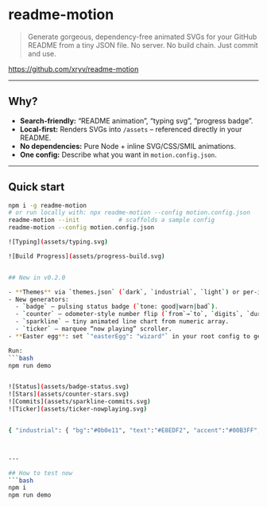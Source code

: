 # readme-motion

> Generate gorgeous, dependency-free animated SVGs for your GitHub README from a tiny JSON file. No server. No build chain. Just commit and use.

https://github.com/xryv/readme-motion

---

## Why?

- **Search-friendly:** “README animation”, “typing svg”, “progress badge”.
- **Local-first:** Renders SVGs into `/assets` – referenced directly in your README.
- **No dependencies:** Pure Node + inline SVG/CSS/SMIL animations.
- **One config:** Describe what you want in `motion.config.json`.

---

## Quick start

```bash
npm i -g readme-motion
# or run locally with: npx readme-motion --config motion.config.json
readme-motion --init           # scaffolds a sample config
readme-motion --config motion.config.json

![Typing](assets/typing.svg)

![Build Progress](assets/progress-build.svg)


## New in v0.2.0

- **Themes** via `themes.json` (`dark`, `industrial`, `light`) or per-item colors.
- New generators:
  - `badge` — pulsing status badge (`tone: good|warn|bad`).
  - `counter` — odometer-style number flip (`from`→`to`, `digits`, `durationMs`).
  - `sparkline` — tiny animated line chart from numeric array.
  - `ticker` — marquee “now playing” scroller.
- **Easter egg**: set `"easterEgg": "wizard"` in your root config to get a subtle ✨ sparkle overlay on all generated SVGs.

Run:
```bash
npm run demo


![Status](assets/badge-status.svg)
![Stars](assets/counter-stars.svg)
![Commits](assets/sparkline-commits.svg)
![Ticker](assets/ticker-nowplaying.svg)


{ "industrial": { "bg":"#0b0e11", "text":"#E8EDF2", "accent":"#00B3FF", "track":"#1a2129", "good":"#3ADB8A", "warn":"#FFCC00", "bad":"#FF4D4F", "muted":"#8B949E" } }



---

## How to test now
```bash
npm i
npm run demo
